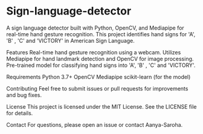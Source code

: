 # Sign-language-detector

A sign language detector built with Python, OpenCV, and Mediapipe for real-time hand gesture recognition. This project identifies hand signs for 'A', 'B' , 'C' and 'VICTORY' in American Sign Language.

Features
Real-time hand gesture recognition using a webcam.
Utilizes Mediapipe for hand landmark detection and OpenCV for image processing.
Pre-trained model for classifying hand signs into 'A', 'B' , 'C' and 'VICTORY'.

Requirements
Python 3.7+
OpenCV
Mediapipe
scikit-learn (for the model)

Contributing
Feel free to submit issues or pull requests for improvements and bug fixes.

License
This project is licensed under the MIT License. See the LICENSE file for details.

Contact
For questions, please open an issue or contact Aanya-Saroha.
